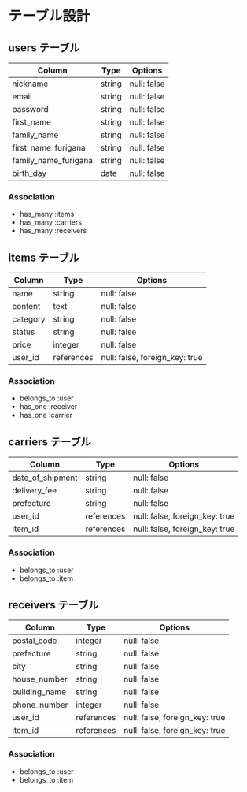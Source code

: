 # テーブル設計

## users テーブル

| Column               | Type    | Options     |
| -------------------- | ------- | ----------- |
| nickname             | string  | null: false |
| email                | string  | null: false |
| password             | string  | null: false |
| first_name           | string  | null: false |
| family_name          | string  | null: false |
| first_name_furigana  | string  | null: false |
| family_name_furigana | string  | null: false |
| birth_day            | date    | null: false |

### Association

- has_many :items
- has_many :carriers
- has_many :receivers

## items テーブル

| Column        | Type       | Options                        |
| ------------- | ---------- | ------------------------------ |
| name          | string     | null: false                    |
| content       | text       | null: false                    |
| category      | string     | null: false                    |
| status        | string     | null: false                    |
| price         | integer    | null: false                    |
| user_id       | references | null: false, foreign_key: true |

### Association

- belongs_to :user
- has_one :receiver
- has_one :carrier

## carriers テーブル

| Column              | Type       | Options                        |
| ------------------- | ---------- | ------------------------------ |
| date_of_shipment    | string     | null: false                    |
| delivery_fee        | string     | null: false                    |
| prefecture          | string     | null: false                    |
| user_id             | references | null: false, foreign_key: true |
| item_id             | references | null: false, foreign_key: true |

### Association

- belongs_to :user
- belongs_to :item

## receivers テーブル

| Column        | Type       | Options                        |
| ------------- | ---------- | ------------------------------ |
| postal_code   | integer    | null: false                    |
| prefecture    | string     | null: false                    |
| city          | string     | null: false                    |
| house_number  | string     | null: false                    |
| building_name | string     | null: false                    |
| phone_number  | integer    | null: false                    |
| user_id       | references | null: false, foreign_key: true |
| item_id       | references | null: false, foreign_key: true |

### Association

- belongs_to :user
- belongs_to :item
